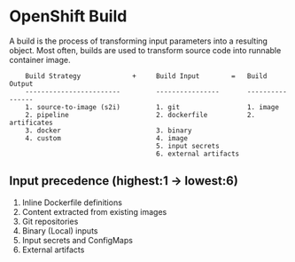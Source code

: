 # OpenShift Build

A build is the process of transforming input parameters into a resulting object.
Most often, builds are used to transform source code into runnable container
image.

```text
    Build Strategy             +     Build Input        =   Build Output
    ------------------------         ----------------       ----------------
    1. source-to-image (s2i)         1. git                 1. image
    2. pipeline                      2. dockerfile          2. artificates
    3. docker                        3. binary
    4. custom                        4. image
                                     5. input secrets
                                     6. external artifacts
```

## Input precedence (highest:1 -> lowest:6)

1. Inline Dockerfile definitions
2. Content extracted from existing images
3. Git repositories
4. Binary (Local) inputs
5. Input secrets and ConfigMaps
6. External artifacts
